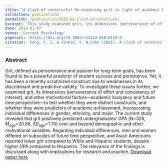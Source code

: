 ```yaml
---
title: "A clash of constructs? Re-examining grit in light of academic buoyancy and future time perspective"
collection: publications
permalink: /publication/2019-01-Clash-of-constructs
excerpt: 'This study examined grit, its dimensions (perseverance of effort and consistency of interest), and other motivational factors (academic buoyancy and future time perspective) to test whether they were distinct constructs, and whether they were predictors of academic achievement'
date: 2019-01-07
venue: 'Current Psychology'
paperurl: 'https://doi.org/10.1007/s12144-018-0120-4'
citation: 'Fong, C. J. & <b>Kim, Y. W.</b> (2021). A clash of constructs? Re-examining grit in light of academic buoyancy and future time perspective. <i>Current Psychology, 40(4), </i> 1824-1837.'
---
```

### Abstract
Grit, defined as perseverance and passion for long-term goals, has been found to be a powerful predictor of student success and persistence. Yet, it has been a recently scrutinized construct due to weaknesses in its discriminant and predictive validity. To investigate these issues further, we examined grit, its dimensions (perseverance of effort and consistency of interest), and other motivational factors—academic buoyancy and future time perspective—to test whether they were distinct constructs, and whether they were predictors of academic achievement, incorporating individual differences in gender, ethnicity, and major. The current study revealed that grit positively predicted undergraduates’ GPA (_N_=328, _M_<sub>age</sub>=20.88, _SD_<sub>age</sub>=1.70) over and beyond demographic and other motivational variables. Regarding individual differences, men and women differed on subscales of future time perspective, and Asian Americans reported lower grit compared to White and Hispanic students, despite higher GPA compared to Hispanics. The relevance of the findings is discussed along with implications for research and practice.
[Download paper here](https://link.springer.com/content/pdf/10.1007/s12144-018-0120-4.pdf)